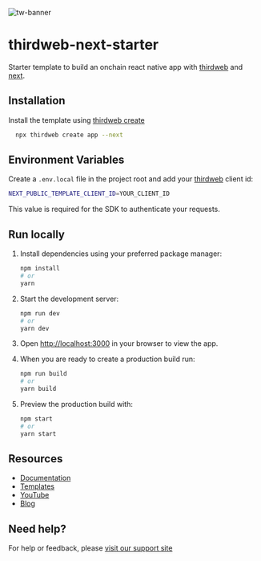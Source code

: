
![tw-banner](https://github.com/thirdweb-example/next-starter/assets/57885104/20c8ce3b-4e55-4f10-ae03-2fe4743a5ee8)

# thirdweb-next-starter

Starter template to build an onchain react native app with [thirdweb](https://thirdweb.com/) and [next](https://nextjs.org/).

## Installation

Install the template using [thirdweb create](https://portal.thirdweb.com/cli/create)

```bash
  npx thirdweb create app --next
```

## Environment Variables

Create a `.env.local` file in the project root and add your [thirdweb](https://portal.thirdweb.com/typescript/v5/client) client id:

```bash
NEXT_PUBLIC_TEMPLATE_CLIENT_ID=YOUR_CLIENT_ID
```

This value is required for the SDK to authenticate your requests.

## Run locally

1. Install dependencies using your preferred package manager:

   ```bash
   npm install
   # or
   yarn
   ```

2. Start the development server:

   ```bash
   npm run dev
   # or
   yarn dev
   ```

3. Open [http://localhost:3000](http://localhost:3000) in your browser to view the app.

4. When you are ready to create a production build run:

   ```bash
   npm run build
   # or
   yarn build
   ```

5. Preview the production build with:

   ```bash
   npm start
   # or
   yarn start
   ```

## Resources

- [Documentation](https://portal.thirdweb.com/typescript/v5)
- [Templates](https://thirdweb.com/templates)
- [YouTube](https://www.youtube.com/c/thirdweb)
- [Blog](https://blog.thirdweb.com)

## Need help?

For help or feedback, please [visit our support site](https://thirdweb.com/support)

